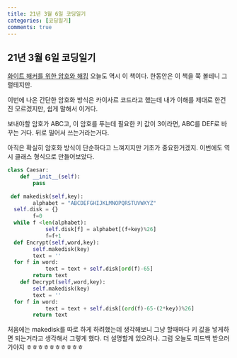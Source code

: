 ```yaml
---
title: 21년 3월 6일 코딩일기
categories: [코딩일기]
comments: true
---
```


## 21년 3월 6일 코딩일기

[화이트 해커를 위한 암호와 해킹](http://digital.kyobobook.co.kr/digital/ebook/ebookDetail.ink?LINK=NVE&category=001&barcode=4808956746975)
오늘도 역시 이 책이다.
한동안은 이 책을 쭉 볼테니 그럴테지만.

이번에 나온 간단한 암호화 방식은 카이사르 코드라고 했는데
내가 이해를 제대로 한건진 모르겠지만, 쉽게 말해서 이거다.

보내야할 암호가 ABC고, 이 암호를 푸는데 필요한 키 값이 3이라면,
ABC를 DEF로 바꾸는 거다.
뒤로 밀어서 쓰는거라는거다.

아직은 확실히 암호화 방식이 단순하다고 느껴지지만 기초가 중요한거겠지.
이번에도 역시 클래스 형식으로 만들어보았다.
```python
class Caesar:  
    def __init__(self):  
        pass  
  
 def makedisk(self,key):  
        alphabet = "ABCDEFGHIJKLMNOPQRSTUVWXYZ"  
  self.disk = {}  
        f=0  
  while f <len(alphabet):  
            self.disk[f] = alphabet[(f+key)%26]  
            f=f+1  
  def Encrypt(self,word,key):  
        self.makedisk(key)  
        text = ''  
  for f in word:  
            text = text + self.disk[ord(f)-65]  
        return text  
    def Decrypt(self,word,key):  
        self.makedisk(key)  
        text = ''  
  for f in word:  
            text = text + self.disk[(ord(f)-65-(2*key))%26]  
        return text
``` 
처음에는 makedisk를 따로 하게 하려했는데
생각해보니 그냥 할때마다 키 값을 넣게하면 되는거라고 생각해서 그렇게 했다.
더 설명할게 있으려나. 그럼 오늘도 피드백 받으러 가야지
ㅎㅎㅎㅎㅎㅎㅎㅎㅎㅎ
